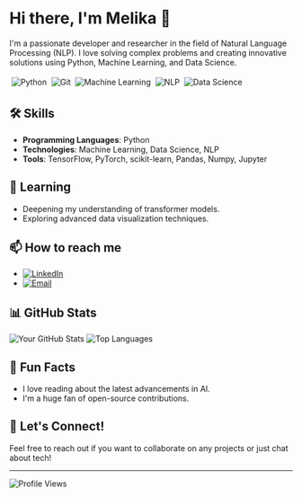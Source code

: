 # Hi there, I'm Melika 👋

I'm a passionate developer and researcher in the field of Natural Language Processing (NLP). I love solving complex problems and creating innovative solutions using Python, Machine Learning, and Data Science.

<div style="display: flex; flex-wrap: wrap;">
  <img src="https://img.shields.io/badge/Python-3776AB?style=for-the-badge&logo=python&logoColor=white" alt="Python" style="margin: 4px;"/>
  <img src="https://img.shields.io/badge/Git-F05032?style=for-the-badge&logo=git&logoColor=white" alt="Git" style="margin: 4px;"/>
  <img src="https://img.shields.io/badge/Machine%20Learning-FF6F00?style=for-the-badge&logo=apache-spark&logoColor=white" alt="Machine Learning" style="margin: 4px;"/>
  <img src="https://img.shields.io/badge/NLP-FF4154?style=for-the-badge&logo=nlp&logoColor=white" alt="NLP" style="margin: 4px;"/>
  <img src="https://img.shields.io/badge/Data%20Science-4A154B?style=for-the-badge&logo=jupyter&logoColor=white" alt="Data Science" style="margin: 4px;"/>
</div>

## 🛠 Skills

- **Programming Languages**: Python
- **Technologies**: Machine Learning, Data Science, NLP
- **Tools**: TensorFlow, PyTorch, scikit-learn, Pandas, Numpy, Jupyter


## 🌱 Learning

- Deepening my understanding of transformer models.
- Exploring advanced data visualization techniques.

## 📫 How to reach me

- [![LinkedIn](https://img.shields.io/badge/LinkedIn-0077B5?style=for-the-badge&logo=linkedin&logoColor=white)](https://www.linkedin.com/in/melika-sadat-mirdamadi-737680259/)
- [![Email](https://img.shields.io/badge/Email-D14836?style=for-the-badge&logo=gmail&logoColor=white)](mailto:mirdamadimelika3@gmail.com)

## 📊 GitHub Stats

![Your GitHub Stats](https://github-readme-stats.vercel.app/api?username=MelikaMirdamadi&show_icons=true&theme=radical)
![Top Languages](https://github-readme-stats.vercel.app/api/top-langs/?username=MelikaMirdamadi&layout=compact&theme=radical)


## 🎉 Fun Facts

- I love reading about the latest advancements in AI.
- I'm a huge fan of open-source contributions.

## 🤝 Let's Connect!

Feel free to reach out if you want to collaborate on any projects or just chat about tech!

---

![Profile Views](https://komarev.com/ghpvc/?username=your-github-username&color=blue)
